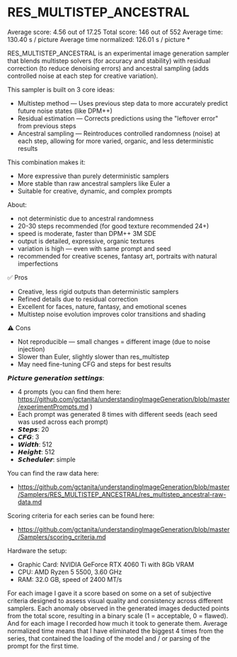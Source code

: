 # RES_MULTISTEP_ANCESTRAL 

Average score:	4.56	out of 17.25
Total score:	146	out of 552
Average time: 	130.40	s / picture
Average time normalized:	126.01	s / picture *

RES_MULTISTEP_ANCESTRAL is an experimental image generation sampler that blends multistep solvers (for accuracy and stability) with residual correction (to reduce denoising errors) and ancestral sampling (adds controlled noise at each step for creative variation).

This sampler is built on 3 core ideas:
- Multistep method — Uses previous step data to more accurately predict future noise states (like DPM++)
- Residual estimation — Corrects predictions using the "leftover error" from previous steps
- Ancestral sampling — Reintroduces controlled randomness (noise) at each step, allowing for more varied, organic, and less deterministic results

This combination makes it:
- More expressive than purely deterministic samplers
- More stable than raw ancestral samplers like Euler a
- Suitable for creative, dynamic, and complex prompts


About:
- not deterministic due to ancestral randomness
- 20-30 steps recommended (for good texture recommended 24+)
- speed is moderate, faster than DPM++ 3M SDE
- output is detailed, expressive, organic textures
- variation is high — even with same prompt and seed
- recommended for creative scenes, fantasy art, portraits with natural imperfections


✅ Pros
- Creative, less rigid outputs than deterministic samplers
- Refined details due to residual correction
- Excellent for faces, nature, fantasy, and emotional scenes
- Multistep noise evolution improves color transitions and shading

⚠️ Cons
- Not reproducible — small changes = different image (due to noise injection)
- Slower than Euler, slightly slower than res_multistep
- May need fine-tuning CFG and steps for best results


𝙋𝙞𝙘𝙩𝙪𝙧𝙚 𝙜𝙚𝙣𝙚𝙧𝙖𝙩𝙞𝙤𝙣 𝙨𝙚𝙩𝙩𝙞𝙣𝙜𝙨:
- 4 prompts (you can find them here: https://github.com/gctanita/understandingImageGeneration/blob/master/experimentPrompts.md )
- Each prompt was generated 8 times with different seeds (each seed was used across each prompt)
- 𝙎𝙩𝙚𝙥𝙨: 20
- 𝘾𝙁𝙂: 3
- 𝙒𝙞𝙙𝙩𝙝: 512
- 𝙃𝙚𝙞𝙜𝙝𝙩: 512
- 𝙎𝙘𝙝𝙚𝙙𝙪𝙡𝙚𝙧: simple


You can find the raw data here: 
- https://github.com/gctanita/understandingImageGeneration/blob/master/Samplers/RES_MULTISTEP_ANCESTRAL/res_multistep_ancestral-raw-data.md


Scoring criteria for each series can be found here:
- https://github.com/gctanita/understandingImageGeneration/blob/master/Samplers/scoring_criteria.md


Hardware the setup:
- Graphic Card: NVIDIA GeForce RTX 4060 Ti with 8Gb VRAM 
- CPU: AMD Ryzen 5 5500, 3.60 GHz
- RAM: 32.0 GB, speed of 2400 MT/s 


For each image I gave it a score based on some on a set of subjective criteria designed to assess visual quality and consistency across different samplers. Each anomaly observed in the generated images deducted points from the total score, resulting in a binary scale (1 = acceptable, 0 = flawed). And for each image I recorded how much it took to generate them. Average normalized time means that I have eliminated the biggest 4 times from the series, that contained the loading of the model and / or parsing of the prompt for the first time. 